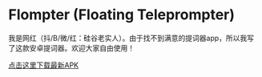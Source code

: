 # Flompter (Floating Teleprompter)

我是网红（抖/B/微/红：硅谷老实人）。由于找不到满意的提词器app，所以我写了这款安卓提词器。欢迎大家自由使用！

[点击这里下载最新APK](app/build/outputs/apk/debug/app-debug.apk)